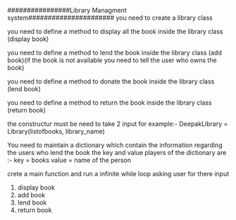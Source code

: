 ################Library Managment system######################
you need to create a library class 

you need to define a method to display all the book inside the library class (display book)

you need to define a method to lend the book inside the library class (add book)(if the book is not 
available you need to tell the user who owns the book)

you need to define a method to donate the book inside the library class (lend book)

you need to define a method to return the book inside the library class (return book)

the constructur must be need to take 2 input 
      for example:- DeepakLibrary = Library(listofbooks, library_name)

You need to maintain a dictionary which contain the information regarding the users who lend the book 
the key and value players of the dictionary are :- 
key = books 
value = name of the person

crete a main function and run a infinite while loop asking user for there input 
1. display book 
2. add book 
3. lend book 
4. return book